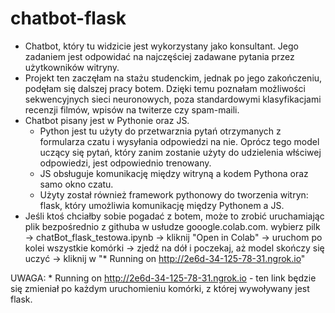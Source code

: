 # chatbot-flask 
- Chatbot, który tu widzicie jest wykorzystany jako konsultant. Jego zadaniem jest odpowidać na najczęściej zadawane pytania przez użytkowników witryny.
- Projekt ten zaczęłam na stażu studenckim, jednak po jego zakończeniu, podęłam się dalszej pracy botem. Dzięki temu poznałam możliwości sekwencyjnych sieci neuronowych, poza standardowymi
klasyfikacjami recenzji filmów, wpisów na twiterze czy spam-maili. 
- Chatbot pisany jest w Pythonie oraz JS. 
  - Python jest tu użyty do przetwarznia pytań otrzymanych z formularza czatu i wysyłania odpowiedzi na nie. Oprócz tego model uczący się pytań, który zanim zostanie użyty do udzielenia
  włściwej odpowiedzi, jest odpowiednio trenowany.
  - JS obsługuje komunikację między witryną a kodem Pythona oraz samo okno czatu. 
  - Użyty został również framework pythonowy do tworzenia witryn: flask, który umożliwia komunikację między Pythonem a JS.
- Jeśli ktoś chciałby sobie pogadać z botem, może to zrobić uruchamiając plik bezpośrednio z githuba w usłudze gooogle.colab.com. 
wybierz pilk -> chatBot_flask_testowa.ipynb -> kliknij "Open in Colab" -> uruchom po kolei wszystkie komórki -> zjedź na dół i poczekaj, aż model skończy się uczyć -> kliknij w "* Running on http://2e6d-34-125-78-31.ngrok.io"

UWAGA: * Running on http://2e6d-34-125-78-31.ngrok.io - ten link będzie się zmieniał po każdym uruchomieniu komórki, z której wywoływany jest flask.



